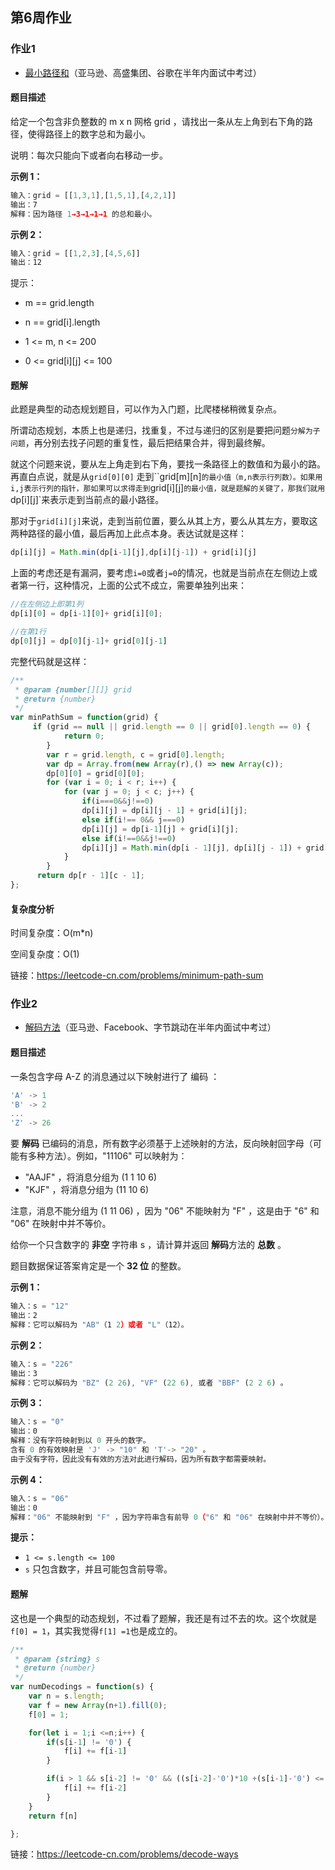 ## 第6周作业

### 作业1

- [最小路径和](https://leetcode-cn.com/problems/minimum-path-sum/)（亚马逊、高盛集团、谷歌在半年内面试中考过）

#### 题目描述

给定一个包含非负整数的 m x n 网格 grid ，请找出一条从左上角到右下角的路径，使得路径上的数字总和为最小。

说明：每次只能向下或者向右移动一步。

 

**示例 1：**

```js
输入：grid = [[1,3,1],[1,5,1],[4,2,1]]
输出：7
解释：因为路径 1→3→1→1→1 的总和最小。
```


**示例 2：**

```js
输入：grid = [[1,2,3],[4,5,6]]
输出：12
```


提示：

- m == grid.length

- n == grid[i].length

- 1 <= m, n <= 200

- 0 <= grid[i][j] <= 100

  


#### 题解

此题是典型的动态规划题目，可以作为入门题，比爬楼梯稍微复杂点。

所谓动态规划，本质上也是递归，找重复，不过与递归的区别是要把问题`分解为子问题`，再分别去找子问题的重复性，最后把结果合并，得到最终解。

就这个问题来说，要从左上角走到右下角，要找一条路径上的数值和为最小的路。再直白点说，就是从`grid[0][0]` 走到``grid[m][n]`的最小值（m,n表示行列数）。如果用i,j表示行列的指针，那如果可以求得走到`grid[i][j]`的最小值，就是题解的关键了，那我们就用`dp[i][j]`来表示走到当前点的最小路径。

那对于`grid[i][j]`来说，走到当前位置，要么从其上方，要么从其左方，要取这两种路径的最小值，最后再加上此点本身。表达试就是这样：

```js
dp[i][j] = Math.min(dp[i-1][j],dp[i][j-1]) + grid[i][j]
```

上面的考虑还是有漏洞，要考虑`i=0`或者`j=0`的情况，也就是当前点在左侧边上或者第一行，这种情况，上面的公式不成立，需要单独列出来：

```js
//在左侧边上即第1列
dp[i][0] = dp[i-1][0]+ grid[i][0];

//在第1行
dp[0][j] = dp[0][j-1]+ grid[0][j-1]
```

完整代码就是这样：

```js
/**
 * @param {number[][]} grid
 * @return {number}
 */
var minPathSum = function(grid) {
     if (grid == null || grid.length == 0 || grid[0].length == 0) {
            return 0;
        }
        var r = grid.length, c = grid[0].length;
        var dp = Array.from(new Array(r),() => new Array(c));
        dp[0][0] = grid[0][0];
        for (var i = 0; i < r; i++) {
            for (var j = 0; j < c; j++) {
                if(i===0&&j!==0)
                dp[i][j] = dp[i][j - 1] + grid[i][j];
                else if(i!== 0&& j===0)
                dp[i][j] = dp[i-1][j] + grid[i][j];
                else if(i!==0&&j!==0)
                dp[i][j] = Math.min(dp[i - 1][j], dp[i][j - 1]) + grid[i][j];
            }
        }
      return dp[r - 1][c - 1];
};
```

#### 复杂度分析

时间复杂度：O(m*n)

空间复杂度：O(1)

链接：https://leetcode-cn.com/problems/minimum-path-sum



### 作业2

- [解码方法](https://leetcode-cn.com/problems/decode-ways)（亚马逊、Facebook、字节跳动在半年内面试中考过）

#### 题目描述

一条包含字母 A-Z 的消息通过以下映射进行了 编码 ：

```js
'A' -> 1
'B' -> 2
...
'Z' -> 26
```


要 **解码** 已编码的消息，所有数字必须基于上述映射的方法，反向映射回字母（可能有多种方法）。例如，"11106" 可以映射为：

- "AAJF" ，将消息分组为 (1 1 10 6)
- "KJF" ，将消息分组为 (11 10 6)

注意，消息不能分组为  (1 11 06) ，因为 "06" 不能映射为 "F" ，这是由于 "6" 和 "06" 在映射中并不等价。

给你一个只含数字的 **非空** 字符串 s ，请计算并返回 **解码**方法的 **总数** 。

题目数据保证答案肯定是一个 **32 位** 的整数。

 

**示例 1：**

```js
输入：s = "12"
输出：2
解释：它可以解码为 "AB"（1 2）或者 "L"（12）。
```


**示例 2：**

```js
输入：s = "226"
输出：3
解释：它可以解码为 "BZ" (2 26), "VF" (22 6), 或者 "BBF" (2 2 6) 。
```


**示例 3：**

```js
输入：s = "0"
输出：0
解释：没有字符映射到以 0 开头的数字。
含有 0 的有效映射是 'J' -> "10" 和 'T'-> "20" 。
由于没有字符，因此没有有效的方法对此进行解码，因为所有数字都需要映射。
```

**示例 4：**

```js
输入：s = "06"
输出：0
解释："06" 不能映射到 "F" ，因为字符串含有前导 0（"6" 和 "06" 在映射中并不等价）。
```



**提示：**

- `1 <= s.length <= 100`
- `s` 只包含数字，并且可能包含前导零。



#### 题解

这也是一个典型的动态规划，不过看了题解，我还是有过不去的坎。这个坎就是`f[0] = 1`，其实我觉得`f[1] =1`也是成立的。



```js
/**
 * @param {string} s
 * @return {number}
 */
var numDecodings = function(s) {
    var n = s.length;
    var f = new Array(n+1).fill(0);
    f[0] = 1;

    for(let i = 1;i <=n;i++) {
        if(s[i-1] != '0') {
            f[i] += f[i-1]
        }

        if(i > 1 && s[i-2] != '0' && ((s[i-2]-'0')*10 +(s[i-1]-'0') <= 26)) {
            f[i] += f[i-2]
        }
    }
    return f[n]

};
```



链接：https://leetcode-cn.com/problems/decode-ways

